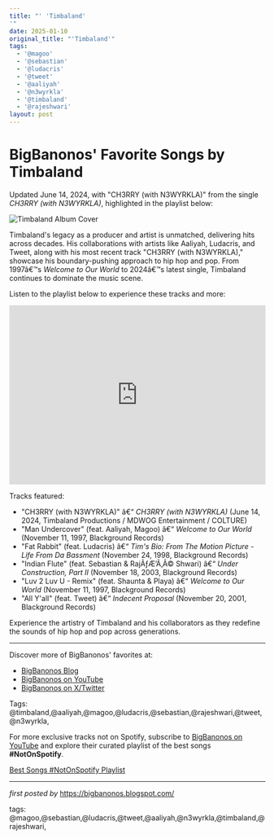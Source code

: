 ```yaml
---
title: "' 'Timbaland'
'"
date: 2025-01-10
original_title: "'Timbaland'"
tags:
  - '@magoo'
  - '@sebastian'
  - '@ludacris'
  - '@tweet'
  - '@aaliyah'
  - '@n3wyrkla'
  - '@timbaland'
  - '@rajeshwari'
layout: post
---
```

<div class="post-title"> <h1>BigBanonos' Favorite Songs by Timbaland</h1>
</div>
<p>Updated June 14, 2024, with "CH3RRY (with N3WYRKLA)" from the single <i>CH3RRY (with N3WYRKLA)</i>, highlighted in the playlist below:</p>
<div class="post-image"> <img src="https://anthementertainment.com/wp-content/uploads/2024/02/Anthem_Entertainment_Artist_Timbaland_Scaled_Scaled.jpg" alt="Timbaland Album Cover">
</div>
<p>Timbaland's legacy as a producer and artist is unmatched, delivering hits across decades. His collaborations with artists like Aaliyah, Ludacris, and Tweet, along with his most recent track "CH3RRY (with N3WYRKLA)," showcase his boundary-pushing approach to hip hop and pop. From 1997â€™s <i>Welcome to Our World</i> to 2024â€™s latest single, Timbaland continues to dominate the music scene.</p>
<p>Listen to the playlist below to experience these tracks and more:</p>
<div class="spotify-embed"> <iframe src="https://open.spotify.com/embed/playlist/5AnhrTOJIOVeu87oQnccM9?utm_source=generator" width="100%" height="352" frameBorder="0" allowfullscreen="" allow="autoplay; clipboard-write; encrypted-media; fullscreen; picture-in-picture" loading="lazy"></iframe>
</div>
<p>Tracks featured:</p>
<ul> <li>"CH3RRY (with N3WYRKLA)" â€“ <i>CH3RRY (with N3WYRKLA)</i> (June 14, 2024, Timbaland Productions / MDWOG Entertainment / COLTURE)</li> <li>"Man Undercover" (feat. Aaliyah, Magoo) â€“ <i>Welcome to Our World</i> (November 11, 1997, Blackground Records)</li> <li>"Fat Rabbit" (feat. Ludacris) â€“ <i>Tim's Bio: From The Motion Picture - Life From Da Bassment</i> (November 24, 1998, Blackground Records)</li> <li>"Indian Flute" (feat. Sebastian & RajÃƒÆ’Ã‚Â© Shwari) â€“ <i>Under Construction, Part II</i> (November 18, 2003, Blackground Records)</li> <li>"Luv 2 Luv U - Remix" (feat. Shaunta & Playa) â€“ <i>Welcome to Our World</i> (November 11, 1997, Blackground Records)</li> <li>"All Y'all" (feat. Tweet) â€“ <i>Indecent Proposal</i> (November 20, 2001, Blackground Records)</li>
</ul>
<p>Experience the artistry of Timbaland and his collaborators as they redefine the sounds of hip hop and pop across generations.</p>
<hr>
<div class="post-footer"> <p>Discover more of BigBanonos' favorites at:</p> <ul> <li><a href="https://bigbanonos.blogspot.com/" target="_blank">BigBanonos Blog</a></li> <li><a href="https://www.youtube.com/@BigBanonos" target="_blank">BigBanonos on YouTube</a></li> <li><a href="https://x.com/bigbanonos" target="_blank">BigBanonos on X/Twitter</a></li> </ul>
</div>
<div class="post-tags"> Tags: @timbaland,@aaliyah,@magoo,@ludacris,@sebastian,@rajeshwari,@tweet,@n3wyrkla,
</div>


<!--Subscribe and Playlist Links-->
<div>
    <p>For more exclusive tracks not on Spotify, subscribe to <a href="https://www.youtube.com/@BigBanonos" target="_blank">BigBanonos on YouTube</a> and explore their curated playlist of the best songs <strong>#NotOnSpotify</strong>.</p>
    <p><a href="https://www.youtube.com/playlist?list=PLtuNtuTatqI0kFahUCbtbfenC_ET5O_tr" target="_blank">Best Songs #NotOnSpotify Playlist<br /></a></p></div>

<hr />

<p><em>first posted by</em> <a href="https://bigbanonos.blogspot.com/" rel="noopener" target="_new">https://bigbanonos.blogspot.com/</a></p>

<p>tags: @magoo,@sebastian,@ludacris,@tweet,@aaliyah,@n3wyrkla,@timbaland,@rajeshwari,</p>
